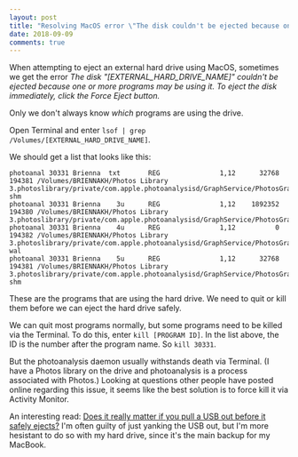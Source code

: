```yaml
---
layout: post
title: "Resolving MacOS error \"The disk couldn't be ejected because one or more programs may be using it.\""
date: 2018-09-09
comments: true
---
```


When attempting to eject an external hard drive using MacOS, sometimes we get the error *The disk "[EXTERNAL_HARD_DRIVE_NAME]" couldn't be ejected because one or more programs may be using it. To eject the disk immediately, click the Force Eject button.*

Only we don't always know *which* programs are using the drive. 

Open Terminal and enter `lsof | grep /Volumes/[EXTERNAL_HARD_DRIVE_NAME]`. 

We should get a list that looks like this:

```
photoanal 30331 Brienna  txt       REG               1,12      32768   194381 /Volumes/BRIENNAKH/Photos Library 3.photoslibrary/private/com.apple.photoanalysisd/GraphService/PhotosGraph/photosgraph.graphdb-shm
photoanal 30331 Brienna    3u      REG               1,12    1892352   194380 /Volumes/BRIENNAKH/Photos Library 3.photoslibrary/private/com.apple.photoanalysisd/GraphService/PhotosGraph/photosgraph.graphdb
photoanal 30331 Brienna    4u      REG               1,12          0   194382 /Volumes/BRIENNAKH/Photos Library 3.photoslibrary/private/com.apple.photoanalysisd/GraphService/PhotosGraph/photosgraph.graphdb-wal
photoanal 30331 Brienna    5u      REG               1,12      32768   194381 /Volumes/BRIENNAKH/Photos Library 3.photoslibrary/private/com.apple.photoanalysisd/GraphService/PhotosGraph/photosgraph.graphdb-shm
```

These are the programs that are using the hard drive. We need to quit or kill them before we can eject the hard drive safely. 

We can quit most programs normally, but some programs need to be killed via the Terminal. To do this, enter `kill [PROGRAM ID]`. In the list above, the ID is the number after the program name. So `kill 30331`. 

But the photoanalysis daemon usually withstands death via Terminal. (I have a Photos library on the drive and photoanalysis is a process associated with Photos.) Looking at questions other people have posted online regarding this issue, it seems like the best solution is to force kill it via Activity Monitor. 

An interesting read: [Does it really matter if you pull a USB out before it safely ejects?](https://www.sciencealert.com/does-it-matter-if-you-pull-a-usb-without-waiting-for-it-to-safely-eject) 
I'm often guilty of just yanking the USB out, but I'm more hesistant to do so with my hard drive, since it's the main backup for my MacBook.